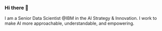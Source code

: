 ### Hi there 👋

<!--
**apreshill/apreshill** is a ✨ _special_ ✨ repository because its `README.md` (this file) appears on your GitHub profile.-->
I am a Senior Data Scientist @IBM in the AI Strategy & Innovation. I work to make AI more approachable, understandable, and empowering.
